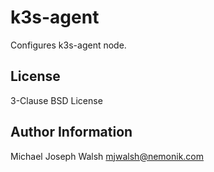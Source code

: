 k3s-agent
=========

Configures k3s-agent node.

License
-------

3-Clause BSD License

Author Information
------------------

Michael Joseph Walsh <mjwalsh@nemonik.com>
